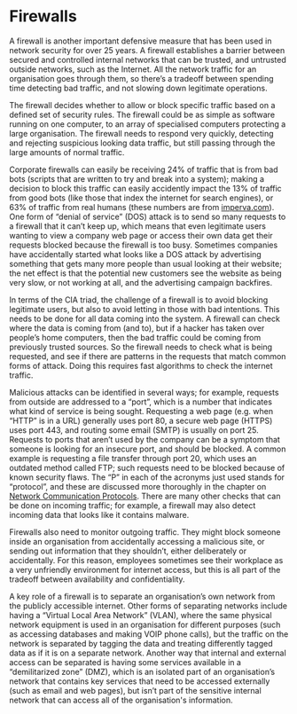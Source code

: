 # Firewalls

A firewall is another important defensive measure that has been used in network security for over 25 years.
A firewall establishes a barrier between secured and controlled internal networks that can be trusted, and untrusted outside networks, such as the Internet.
All the network traffic for an organisation goes through them, so there’s a tradeoff between spending time detecting bad traffic, and not slowing down legitimate operations.

The firewall decides whether to allow or block specific traffic based on a defined set of security rules.
The firewall could be as simple as software running on one computer, to an array of specialised computers protecting a large organisation.
The firewall needs to respond very quickly, detecting and rejecting suspicious looking data traffic, but still passing through the large amounts of normal traffic.

Corporate firewalls can easily be receiving 24% of traffic that is from bad bots (scripts that are written to try and break into a system); making a decision to block this traffic can easily accidently impact the 13% of traffic from good bots (like those that index the internet for search engines), or 63% of traffic from real humans (these numbers are from [imperva.com](https://www.imperva.com/blog/bad-bot-report-2020-bad-bots-strike-back/)).
One form of “denial of service” (DOS) attack is to send so many requests to a firewall that it can’t keep up, which means that even legitimate users wanting to view a company web page or access their own data get their requests blocked because the firewall is too busy.
Sometimes companies have accidentally started what looks like a DOS attack by advertising something that gets many more people than usual looking at their website; the net effect is that the potential new customers see the website as being very slow, or not working at all, and the advertising campaign backfires.

In terms of the CIA triad, the challenge of a firewall is to avoid blocking legitimate users, but also to avoid letting in those with bad intentions.
This needs to be done for all data coming into the system.
A firewall can check where the data is coming from (and to), but if a hacker has taken over people’s home computers, then the bad traffic could be coming from previously trusted sources.
So the firewall needs to check what is being requested, and see if there are patterns in the requests that match common forms of attack.
Doing this requires fast algorithms to check the internet traffic.

Malicious attacks can be identified in several ways; for example, requests from outside are addressed to a “port”, which is a number that indicates what kind of service is being sought.
Requesting a web page (e.g. when “HTTP” is in a URL) generally uses port 80, a secure web page (HTTPS) uses port 443, and routing some email (SMTP) is usually on port 25.
Requests to ports that aren’t used by the company can be a symptom that someone is looking for an insecure port, and should be blocked.
A common example is requesting a file transfer through port 20, which uses an outdated method called FTP; such requests need to be blocked because of known security flaws.
The “P” in each of the acronyms just used stands for “protocol”, and these are discussed more thoroughly in the chapter on [Network Communication Protocols]('chapters:chapter' 'network-communication-protocols').
There are many other checks that can be done on incoming traffic; for example, a firewall may also detect incoming data that looks like it contains malware.

Firewalls also need to monitor outgoing traffic.
They might block someone inside an organisation from accidentally accessing a malicious site, or sending out information that they shouldn’t, either deliberately or accidentally.
For this reason, employees sometimes see their workplace as a very unfriendly environment for internet access, but this is all part of the tradeoff between availability and confidentiality.

A key role of a firewall is to separate an organisation’s own network from the publicly accessible internet.
Other forms of separating networks include having a “Virtual Local Area Network” (VLAN), where the same physical network equipment is used in an organisation for different purposes (such as accessing databases and making VOIP phone calls), but the traffic on the network is separated by tagging the data and treating differently tagged data as if it is on a separate network.
Another way that internal and external access can be separated is having some services available in a “demilitarized zone” (DMZ), which is an isolated part of an organisation’s network that contains key services that need to be accessed externally (such as email and web pages), but isn’t part of the sensitive internal network that can access all of the organisation's information.
